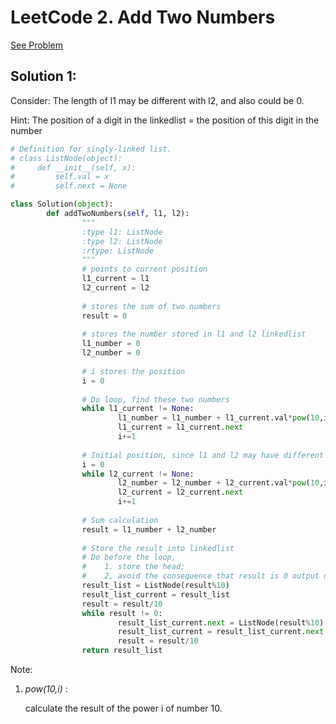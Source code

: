 # LeetCode 2. Add Two Numbers
[See Problem](https://leetcode.com/problems/add-two-numbers/solution/)

## Solution 1:
Consider: The length of l1 may be different with l2, and also could be 0.

Hint: The position of a digit in the linkedlist = the position of this digit in the number

```python
# Definition for singly-linked list.
# class ListNode(object):
#     def __init__(self, x):
#         self.val = x
#         self.next = None

class Solution(object):
		def addTwoNumbers(self, l1, l2):
				"""
				:type l1: ListNode
				:type l2: ListNode
				:rtype: ListNode
				"""
				# points to current position
				l1_current = l1
				l2_current = l2
				
				# stores the sum of two numbers
				result = 0
				
				# stores the number stored in l1 and l2 linkedlist
				l1_number = 0
				l2_number = 0
				
				# i stores the position
				i = 0
				
				# Do loop, find these two numbers 
				while l1_current != None:
						l1_number = l1_number + l1_current.val*pow(10,i)
						l1_current = l1_current.next
						i+=1
						
				# Initial position, since l1 and l2 may have different length    
				i = 0
				while l2_current != None:
						l2_number = l2_number + l2_current.val*pow(10,i)
						l2_current = l2_current.next
						i+=1
        
				# Sum calculation
				result = l1_number + l2_number
    
				# Store the result into linkedlist
				# Do before the loop, 
				#    1. store the head;
				#    2, avoid the consequence that result is 0 output nothing
				result_list = ListNode(result%10)
				result_list_current = result_list
				result = result/10
				while result != 0:
						result_list_current.next = ListNode(result%10)
						result_list_current = result_list_current.next
						result = result/10
				return result_list
```

Note:

1. *pow(10,i)* : 

   calculate the result of the power i of number 10.

